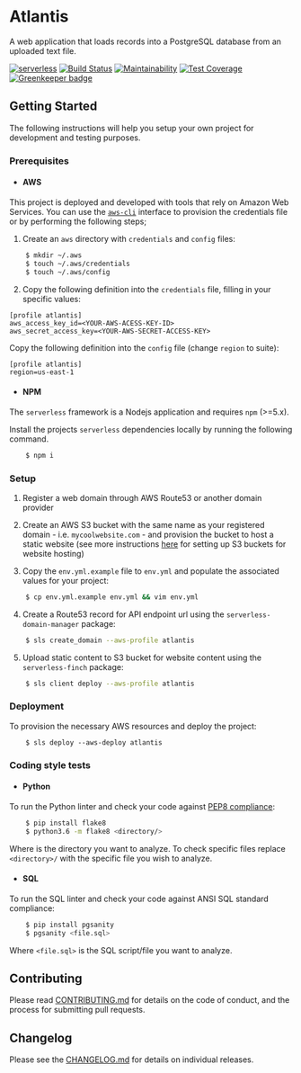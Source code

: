 # Atlantis

A web application that loads records into a PostgreSQL database from an uploaded text file.

[![serverless](http://public.serverless.com/badges/v3.svg)](http://www.serverless.com)
[![Build Status](https://travis-ci.org/bryantbiggs/atlantis.svg?branch=develop)](https://travis-ci.org/bryantbiggs/atlantis)
[![Maintainability](https://api.codeclimate.com/v1/badges/8eba154e2597628d0234/maintainability)](https://codeclimate.com/github/bryantbiggs/atlantis/maintainability)
[![Test Coverage](https://api.codeclimate.com/v1/badges/8eba154e2597628d0234/test_coverage)](https://codeclimate.com/github/bryantbiggs/atlantis/test_coverage)
[![Greenkeeper badge](https://badges.greenkeeper.io/bryantbiggs/atlantis.svg)](https://greenkeeper.io/)

## Getting Started

The following instructions will help you setup your own project for development and testing purposes.

### Prerequisites

- #### AWS

This project is deployed and developed with tools that rely on Amazon Web Services. You can use the [`aws-cli`](https://docs.aws.amazon.com/cli/latest/userguide/cli-config-files.html) interface to provision the credentials file or by performing the following steps;

1. Create an `aws` directory with `credentials` and `config` files:

```bash
    $ mkdir ~/.aws
    $ touch ~/.aws/credentials
    $ touch ~/.aws/config
```

2. Copy the following definition into the `credentials` file, filling in your specific values:

```
[profile atlantis]
aws_access_key_id=<YOUR-AWS-ACESS-KEY-ID>
aws_secret_access_key=<YOUR-AWS-SECRET-ACCESS-KEY>
```

Copy the following definition into the `config` file (change `region` to suite):

```
[profile atlantis]
region=us-east-1
```

- #### NPM

The `serverless` framework is a Nodejs application and requires `npm` (>=5.x).

Install the projects `serverless` dependencies locally by running the following command.

```bash
    $ npm i
```

### Setup

1. Register a web domain through AWS Route53 or another domain provider

2. Create an AWS S3 bucket with the same name as your registered domain - i.e. `mycoolwebsite.com` - and provision the bucket to host a static website (see more instructions [here](https://docs.aws.amazon.com/AmazonS3/latest/user-guide/static-website-hosting.html) for setting up S3 buckets for website hosting)

3. Copy the `env.yml.example` file to `env.yml` and populate the associated values for your project:

```bash
    $ cp env.yml.example env.yml && vim env.yml
```

4. Create a Route53 record for API endpoint url using the `serverless-domain-manager` package:

```bash
    $ sls create_domain --aws-profile atlantis
```

5. Upload static content to S3 bucket for website content using the `serverless-finch` package:

```bash
    $ sls client deploy --aws-profile atlantis
```

### Deployment

To provision the necessary AWS resources and deploy the project:

```base
    $ sls deploy --aws-deploy atlantis
```

### Coding style tests

- #### Python

To run the Python linter and check your code against [PEP8 compliance](https://www.python.org/dev/peps/pep-0008/):

```bash
    $ pip install flake8
    $ python3.6 -m flake8 <directory/>
```

Where <directory> is the directory you want to analyze. To check specific files replace `<directory>/` with the specific file you wish to analyze.

- #### SQL

To run the SQL linter and check your code against ANSI SQL standard compliance:
```bash
    $ pip install pgsanity
    $ pgsanity <file.sql>
```

Where `<file.sql>` is the SQL script/file you want to analyze.

## Contributing

Please read [CONTRIBUTING.md](CONTRIBUTING.md) for details on the code of conduct, and the process for submitting pull requests.

## Changelog

Please see the [CHANGELOG.md](CHANGELOG.md) for details on individual releases.
